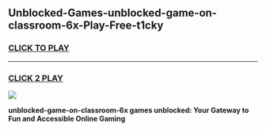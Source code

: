
## Unblocked-Games-unblocked-game-on-classroom-6x-Play-Free-t1cky
<h3>
<a href="https://premium76.site?title=unblocked-game-on-classroom-6x&ref=17A">CLICK TO PLAY</a></h3>
<hr>

<h3>
<a href="https://premium76.site?title=unblocked-game-on-classroom-6x&ref=17A">CLICK 2 PLAY</a>
  
</h3>

<a href="https://premium76.site?title=unblocked-game-on-classroom-6x&ref=17A"><img src="https://clearcache.store/games.png"></a>


**unblocked-game-on-classroom-6x games unblocked: Your Gateway to Fun and Accessible Online Gaming**
